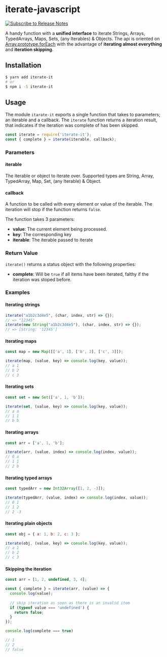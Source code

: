 # iterate-javascript

[![Subscribe to Release Notes](https://release-notes.com/badges/v1.svg)](https://release-notes.com/@alrik/iterate-javascript)

A handy function with a **unified interface** to iterate Strings, Arrays, TypedArrays, Maps, Sets, (any Iterables) & Objects.
The api is oriented on [Array.prototype.forEach](https://developer.mozilla.org/de/docs/Web/JavaScript/Reference/Global_Objects/Array/forEach)
with the advantage of **iterating almost everything** and **iteration skipping**.

## Installation

```bash
$ yarn add iterate-it
# or
$ npm i -S iterate-it
```

## Usage

The module `itarate-it` exports a single function that takes to parameters; an iterable and a callback.
The `iterate` function returns a iteration result, that indicates if the iteration was complete of has been skipped.


```js
const iterate = require('iterate-it');
const { complete } = iterate(iterable, callback);
```

### Parameters

#### iterable
The iterable or object to iterate over.
Supported types are String, Array, TypedArray, Map, Set, (any Iterable) & Object.

#### callback
A function to be called with every element or value of the iterable.
The iteration will stop if the function returns `false`.

The function takes 3 parameters:

* **value**: The current element being processed.
* **key**: The corresponding key
* **iterable**: The iterable passed to iterate

### Return Value
`iterate()` returns a status object with the following properties:

* **complete**: Will be `true` if all items have been iterated, falthy if the iteration was stoped before.

### Examples

#### Iterating strings
```js
iterate("a1b2c3d4e5", (char, index, str) => {}); 
// => "12345"
iterate(new String("a1b2c3d4e5"), (char, index, str) => {}); 
// => [String: '12345']
```

#### Iterating maps
```js
const map = new Map([['a', 1], ['b', 2], ['c', 3]]);

iterate(map, (value, key) => console.log(key, value)); 
// a 1
// b 2
// c 3
```

#### Iterating sets
```js
const set = new Set(['a', 1, 'b']);

iterate(set, (value, key) => console.log(key, value)); 
// a a
// 1 1
// b b
```

#### Iterating arrays
```js
const arr = ['a', 1, 'b'];

iterate(arr, (value, index) => console.log(index, value)); 
// 0 a
// 1 1
// 2 b
```

#### Iterating typed arrays
```js
const typedArr = new Int32Array([1, 2, -3]);

iterate(typedArr, (value, index) => console.log(index, value));
// 0 1
// 1 2
// 2 -3
```

#### Iterating plain objects
```js
const obj = { a: 1, b: 2, c: 3 };

iterate(obj, (value, key) => console.log(key, value)); 
// a 1
// b 2
// c 3
```

#### Skipping the iteration
```js
const arr = [1, 2, undefined, 3, 4];

const { complete } = iterate(arr, (value) => {
  console.log(value);
  
  // skip iteration as soon as there is an invalid item
  if (typeof value === 'undefined') {
    return false;
  }
});

console.log(complete === true)

// 1
// 2
// false
```
